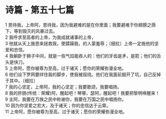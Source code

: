 # 诗篇 - 第五十七篇
  
 1 恩待我，上帝阿，恩待我，因为我避难的是在你里面；我要避难于你翅膀之荫下，等到毁灭的风暴过去。  
 2 我呼求至高者的上帝，为我成就诸事的上帝，  
 3 他就从天上施恩来拯救我，使蹂躏我，的人蒙羞辱；〔细拉〕上帝一定施他的坚爱和忠信。  
 4 我躺卧于狮子中间，就是一些气焰能吞人的：他们的牙齿是矛，是箭；他们的舌头是快刀。  
 5 上帝阿，愿你被尊为至高，过于诸天；愿你的荣耀弥漫全地。  
 6 他们设下罗网要绊住我的脚步，使我被屈挠。他们在我面前掘开了坑，自己反掉于其中。〔细拉〕  
 7 我的心坚定，上帝阿，我的心坚定；我要歌颂，我要唱扬。  
 8 我的肝肠(传统：荣耀)阿，醒起吧！琴哪，瑟阿，醒起吧！我要把黎明唤醒来！  
 9 主阿，我要在万族之民中称谢你，我要在万国之民中唱扬你。  
 10 因为你坚爱之宏大，及于诸天；你的忠信达于云霄。  
 11 上帝阿，愿你被尊为至高，过于诸天；愿你的荣耀弥漫全地。